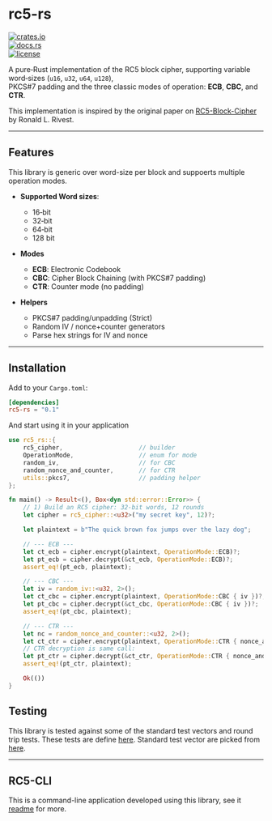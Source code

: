 # rc5-rs

[![crates.io](https://img.shields.io/crates/v/rc5-rs.svg)](https://crates.io/crates/rc5-rs)  
[![docs.rs](https://docs.rs/rc5-rs/badge.svg)](https://docs.rs/rc5-rs)  
[![license](https://img.shields.io/crates/l/rc5-rs.svg)](./LICENSE)

A pure‑Rust implementation of the RC5 block cipher, supporting variable word‑sizes (`u16`, `u32`, `u64`, `u128`),  
PKCS#7 padding and the three classic modes of operation: **ECB**, **CBC**, and **CTR**.

This implementation is inspired by the original paper on [RC5-Block-Cipher](https://www.grc.com/r&d/rc5.pdf) by
Ronald L. Rivest.

---

## Features

This library is generic over word-size per block and suppoerts multiple operation modes.

- **Supported Word sizes**:  
  - 16‑bit  
  - 32‑bit   
  - 64‑bit 
  - 128 bit 

- **Modes**  
  - **ECB**: Electronic Codebook  
  - **CBC**: Cipher Block Chaining (with PKCS#7 padding)  
  - **CTR**: Counter mode (no padding)

- **Helpers**  
  - PKCS#7 padding/unpadding  (Strict)
  - Random IV / nonce+counter generators  
  - Parse hex strings for IV and nonce  

---

## Installation

Add to your `Cargo.toml`:

```toml
[dependencies]
rc5-rs = "0.1"
```

And start using it in your application

```rust
use rc5_rs::{
    rc5_cipher,                     // builder
    OperationMode,                  // enum for mode
    random_iv,                      // for CBC
    random_nonce_and_counter,       // for CTR
    utils::pkcs7,                   // padding helper
};

fn main() -> Result<(), Box<dyn std::error::Error>> {
    // 1) Build an RC5 cipher: 32‑bit words, 12 rounds
    let cipher = rc5_cipher::<u32>("my secret key", 12)?;

    let plaintext = b"The quick brown fox jumps over the lazy dog";

    // --- ECB ---
    let ct_ecb = cipher.encrypt(plaintext, OperationMode::ECB)?;
    let pt_ecb = cipher.decrypt(&ct_ecb, OperationMode::ECB)?;
    assert_eq!(pt_ecb, plaintext);

    // --- CBC ---
    let iv = random_iv::<u32, 2>();
    let ct_cbc = cipher.encrypt(plaintext, OperationMode::CBC { iv })?;
    let pt_cbc = cipher.decrypt(&ct_cbc, OperationMode::CBC { iv })?;
    assert_eq!(pt_cbc, plaintext);

    // --- CTR ---
    let nc = random_nonce_and_counter::<u32, 2>();
    let ct_ctr = cipher.encrypt(plaintext, OperationMode::CTR { nonce_and_counter: nc })?;
    // CTR decryption is same call:
    let pt_ctr = cipher.decrypt(&ct_ctr, OperationMode::CTR { nonce_and_counter: nc })?;
    assert_eq!(pt_ctr, plaintext);

    Ok(())
}
```

## Testing

This library is tested against some of the standard test vectors and round trip tests. These tests are define [here](./rc5-rs/src/tests/).
Standard test vector are picked from [here](https://github.com/cantora/avr-crypto-lib/blob/master/testvectors/Rc5-128-64.verified.test-vectors).

---

## RC5-CLI

This is a command-line application developed using this library, see it [readme](./rc5-cli/README.md) for more.